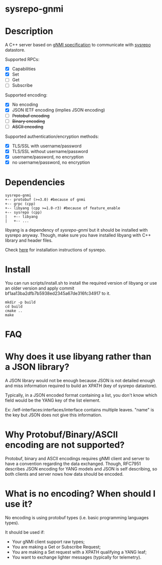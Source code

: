 # sysrepo-gnmi

# Description

A C++ server based on [gNMI specification](https://github.com/openconfig/reference/blob/master/rpc/gnmi/gnmi-specification.md) to communicate with [sysrepo](http://www.sysrepo.org/) datastore.

Supported RPCs:

* [x] Capabilities
* [X] Set
* [ ] Get
* [ ] Subscribe

Supported encoding:

* [x] No encoding
* [X] JSON IETF encoding (implies JSON encoding)
* [ ] ~~Protobuf encoding~~
* [ ] ~~Binary encoding~~
* [ ] ~~ASCII encoding~~

Supported authentication/encryption methods:

* [x] TLS/SSL with username/password
* [x] TLS/SSL without username/password
* [x] username/password, no encryption
* [x] no username/password, no encryption

# Dependencies

```
sysrepo-gnmi
+-- protobuf (>=3.0) #because of gnmi
+-- grpc (cpp)
+-- libyang (cpp >=1.0-r3) #because of feature_enable
+-- sysrepo (cpp)
|   +-- libyang
|   +-- ...
```

libyang is a dependency of _sysrepo-gnmi_ but it should be installed with sysrepo anyway. Though, make sure you have installed libyang with C++ library and header files.

Check [here](https://github.com/sysrepo/sysrepo/blob/master/INSTALL.md) for installation instructions of sysrepo.


# Install

You can run scripts/install.sh to install the required version of libyang or use an older version and apply commit bf1aa13ba2dfb7b5938ed2345a67de316fc34917 to it.

```
mkdir -p build
cd build
cmake ..
make
```

# FAQ

Why does it use libyang rather than a JSON library?
===================================================

A JSON library would not be enough because JSON is not detailed enough and miss information required to build an XPATH (key of sysrepo datastore).

Typically, in a JSON encoded format containing a list, you don't know which field would be the YANG key of the list element.

Ex: /ietf-interfaces:interfaces/interface contains multiple leaves. "name" is the key but JSON does not give this information.

Why Protobuf/Binary/ASCII encoding are not supported?
=====================================================

Protobuf, binary and ASCII encodings requires gNMI client and server to have a convention regarding the data exchanged. Though, RFC7951 describes JSON encoding for YANG models and JSON is self describing, so both clients and server nows how data should be encoded.

What is no encoding? When should I use it?
==========================================

No encoding is using protobuf types (i.e. basic programming languages types).

It should be used if:

* Your gNMI client support raw types;
* You are making a Get or Subscribe Request;
* You are making a Set request with a XPATH qualifying a YANG leaf;
* You want to exchange lighter messages (typically for telemetry).
